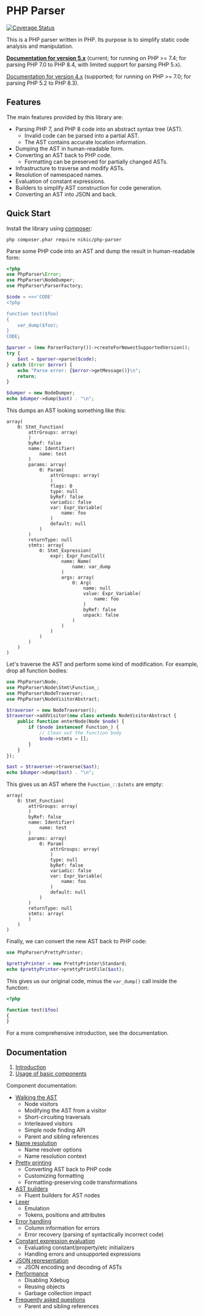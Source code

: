 # PHP Parser

[![Coverage Status](https://coveralls.io/repos/github/nikic/PHP-Parser/badge.svg?branch=master)](https://coveralls.io/github/nikic/PHP-Parser?branch=master)

This is a PHP parser written in PHP. Its purpose is to simplify static code analysis and
manipulation.

[**Documentation for version 5.x**][doc_master] (current; for running on PHP >= 7.4; for parsing PHP 7.0 to PHP 8.4, with limited support for parsing PHP 5.x).

[Documentation for version 4.x][doc_4_x] (supported; for running on PHP >= 7.0; for parsing PHP 5.2 to PHP 8.3).

## Features

The main features provided by this library are:

- Parsing PHP 7, and PHP 8 code into an abstract syntax tree (AST).
  - Invalid code can be parsed into a partial AST.
  - The AST contains accurate location information.
- Dumping the AST in human-readable form.
- Converting an AST back to PHP code.
  - Formatting can be preserved for partially changed ASTs.
- Infrastructure to traverse and modify ASTs.
- Resolution of namespaced names.
- Evaluation of constant expressions.
- Builders to simplify AST construction for code generation.
- Converting an AST into JSON and back.

## Quick Start

Install the library using [composer](https://getcomposer.org):

    php composer.phar require nikic/php-parser

Parse some PHP code into an AST and dump the result in human-readable form:

```php
<?php
use PhpParser\Error;
use PhpParser\NodeDumper;
use PhpParser\ParserFactory;

$code = <<<'CODE'
<?php

function test($foo)
{
    var_dump($foo);
}
CODE;

$parser = (new ParserFactory())->createForNewestSupportedVersion();
try {
    $ast = $parser->parse($code);
} catch (Error $error) {
    echo "Parse error: {$error->getMessage()}\n";
    return;
}

$dumper = new NodeDumper;
echo $dumper->dump($ast) . "\n";
```

This dumps an AST looking something like this:

```
array(
    0: Stmt_Function(
        attrGroups: array(
        )
        byRef: false
        name: Identifier(
            name: test
        )
        params: array(
            0: Param(
                attrGroups: array(
                )
                flags: 0
                type: null
                byRef: false
                variadic: false
                var: Expr_Variable(
                    name: foo
                )
                default: null
            )
        )
        returnType: null
        stmts: array(
            0: Stmt_Expression(
                expr: Expr_FuncCall(
                    name: Name(
                        name: var_dump
                    )
                    args: array(
                        0: Arg(
                            name: null
                            value: Expr_Variable(
                                name: foo
                            )
                            byRef: false
                            unpack: false
                        )
                    )
                )
            )
        )
    )
)
```

Let's traverse the AST and perform some kind of modification. For example, drop all function bodies:

```php
use PhpParser\Node;
use PhpParser\Node\Stmt\Function_;
use PhpParser\NodeTraverser;
use PhpParser\NodeVisitorAbstract;

$traverser = new NodeTraverser();
$traverser->addVisitor(new class extends NodeVisitorAbstract {
    public function enterNode(Node $node) {
        if ($node instanceof Function_) {
            // Clean out the function body
            $node->stmts = [];
        }
    }
});

$ast = $traverser->traverse($ast);
echo $dumper->dump($ast) . "\n";
```

This gives us an AST where the `Function_::$stmts` are empty:

```
array(
    0: Stmt_Function(
        attrGroups: array(
        )
        byRef: false
        name: Identifier(
            name: test
        )
        params: array(
            0: Param(
                attrGroups: array(
                )
                type: null
                byRef: false
                variadic: false
                var: Expr_Variable(
                    name: foo
                )
                default: null
            )
        )
        returnType: null
        stmts: array(
        )
    )
)
```

Finally, we can convert the new AST back to PHP code:

```php
use PhpParser\PrettyPrinter;

$prettyPrinter = new PrettyPrinter\Standard;
echo $prettyPrinter->prettyPrintFile($ast);
```

This gives us our original code, minus the `var_dump()` call inside the function:

```php
<?php

function test($foo)
{
}
```

For a more comprehensive introduction, see the documentation.

## Documentation

1.  [Introduction](doc/0_Introduction.markdown)
2.  [Usage of basic components](doc/2_Usage_of_basic_components.markdown)

Component documentation:

- [Walking the AST](doc/component/Walking_the_AST.markdown)
  - Node visitors
  - Modifying the AST from a visitor
  - Short-circuiting traversals
  - Interleaved visitors
  - Simple node finding API
  - Parent and sibling references
- [Name resolution](doc/component/Name_resolution.markdown)
  - Name resolver options
  - Name resolution context
- [Pretty printing](doc/component/Pretty_printing.markdown)
  - Converting AST back to PHP code
  - Customizing formatting
  - Formatting-preserving code transformations
- [AST builders](doc/component/AST_builders.markdown)
  - Fluent builders for AST nodes
- [Lexer](doc/component/Lexer.markdown)
  - Emulation
  - Tokens, positions and attributes
- [Error handling](doc/component/Error_handling.markdown)
  - Column information for errors
  - Error recovery (parsing of syntactically incorrect code)
- [Constant expression evaluation](doc/component/Constant_expression_evaluation.markdown)
  - Evaluating constant/property/etc initializers
  - Handling errors and unsupported expressions
- [JSON representation](doc/component/JSON_representation.markdown)
  - JSON encoding and decoding of ASTs
- [Performance](doc/component/Performance.markdown)
  - Disabling Xdebug
  - Reusing objects
  - Garbage collection impact
- [Frequently asked questions](doc/component/FAQ.markdown)
  - Parent and sibling references

[doc_3_x]: https://github.com/nikic/PHP-Parser/tree/3.x/doc
[doc_4_x]: https://github.com/nikic/PHP-Parser/tree/4.x/doc
[doc_master]: https://github.com/nikic/PHP-Parser/tree/master/doc
